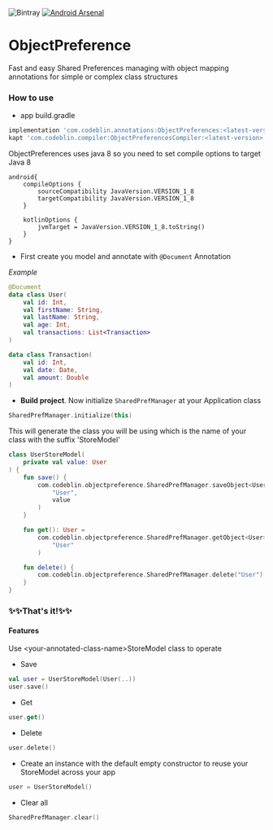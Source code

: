 ![Bintray](https://img.shields.io/bintray/v/stamatisstiliatis/ObjectPreferencesCompiler/ObjectPreferencesCompiler) 
[![Android Arsenal]( https://img.shields.io/badge/Android%20Arsenal-ObjectPreference-green.svg?style=flat )]( https://android-arsenal.com/details/1/8030 )
# ObjectPreference
Fast and easy Shared Preferences managing with object mapping annotations for simple or complex class structures


### How to use

* app build.gradle

```gradle
implementation 'com.codeblin.annotations:ObjectPreferences:<latest-version>'
kapt 'com.codeblin.compiler:ObjectPreferencesCompiler:<latest-version>'
```

ObjectPreferences uses java 8 so you need to set compile  options to target Java 8
```
android{
	compileOptions {
        sourceCompatibility JavaVersion.VERSION_1_8
        targetCompatibility JavaVersion.VERSION_1_8
    }

    kotlinOptions {
        jvmTarget = JavaVersion.VERSION_1_8.toString()
    }
}
```

* First create you model and annotate with `@Document` Annotation

_Example_

``` kotlin
@Document
data class User(
    val id: Int,
    val firstName: String,
    val lastName: String,
    val age: Int,
    val transactions: List<Transaction>
)

data class Transaction(
    val id: Int,
    val date: Date,
    val amount: Double
)
```

* **Build project**. Now initialize `SharedPrefManager` at your Application class

```kotlin
SharedPrefManager.initialize(this)
```

This will generate the class you will be using which is the name of your class with the suffix 'StoreModel'

```kotlin
class UserStoreModel(
    private val value: User
) {
    fun save() {
        com.codeblin.objectpreference.SharedPrefManager.saveObject<User>(
            "User",
            value
        )
    }

    fun get(): User =
        com.codeblin.objectpreference.SharedPrefManager.getObject<User>(
            "User"
        )

    fun delete() {
        com.codeblin.objectpreference.SharedPrefManager.delete("User")
    }
}
```

### :sparkles::sparkles:That's it!:sparkles::sparkles:

#### Features

Use \<your-annotated-class-name\>StoreModel class to operate

* Save 

```kotlin
val user = UserStoreModel(User(..))
user.save()
```
* Get 

```kotlin
user.get()
```
* Delete 

```kotlin
user.delete()
```
* Create an instance with the default empty constructor to reuse your StoreModel across your app 

```kotlin
user = UserStoreModel()
```

* Clear all 

```kotlin
SharedPrefManager.clear()
```
